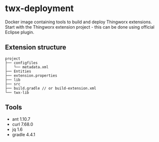 # twx-deployment
Docker image containing tools to build and deploy Thingworx extensions. Start with the Thingworx extension project - this can be done using official Eclipse plugin.

## Extension structure
```
project
├── configfiles
│   └── metadata.xml
├── Entities
├── extension.properties
├── lib
├── src
├── build.gradle // or build-extension.xml
└── twx-lib

```

## Tools
* ant 1.10.7
* curl 7.68.0
* jq 1.6
* gradle 4.4.1
